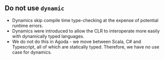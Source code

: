 ## Do not use `dynamic`

- Dynamics skip compile time type-checking at the expense of potential runtime errors.
- Dynamics were introduced to allow the CLR to interoperate more easily with dynamically typed languages.
- We do not do this in Agoda - we move between Scala, C# and Typescript, all of which are statically typed. Therefore, we have no use case for dynamics.
